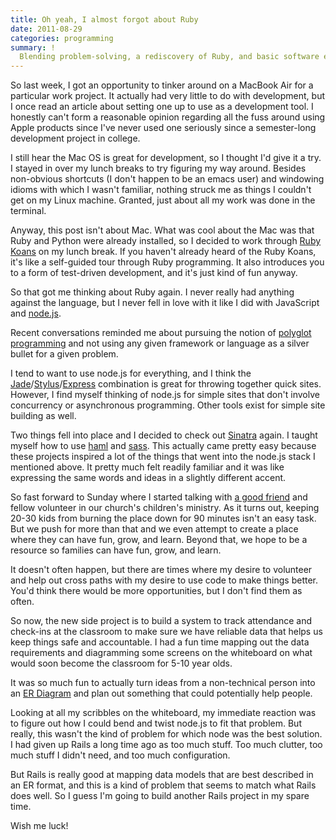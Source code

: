 ```yaml
---
title: Oh yeah, I almost forgot about Ruby
date: 2011-08-29
categories: programming
summary: !
  Blending problem-solving, a rediscovery of Ruby, and basic software engineering to solve problems in childcare.
---
```


So last week, I got an opportunity to tinker around on a MacBook Air for a particular work project. It actually had very little to do with development, but I once read an article about setting one up to use as a development tool. I honestly can't form a reasonable opinion regarding all the fuss around using Apple products since I've never used one seriously since a semester-long development project in college.

I still hear the Mac OS is great for development, so I thought I'd give it a try. I stayed in over my lunch breaks to try figuring my way around. Besides non-obvious shortcuts (I don't happen to be an emacs user) and windowing idioms with which I wasn't familiar, nothing struck me as things I couldn't get on my Linux machine. Granted, just about all my work was done in the terminal.

Anyway, this post isn't about Mac. What was cool about the Mac was that Ruby and Python were already installed, so I decided to work through [Ruby Koans](http://rubykoans.com/) on my lunch break. If you haven't already heard of the Ruby Koans, it's like a self-guided tour through Ruby programming. It also introduces you to a form of test-driven development, and it's just kind of fun anyway.

So that got me thinking about Ruby again. I never really had anything against the language, but I never fell in love with it like I did with JavaScript and [node.js](http://nodejs.org).

Recent conversations reminded me about pursuing the notion of [polyglot programming](http://www.google.com/search?sourceid=chrome&ie=UTF-8&q=define%3A+polyglot) and not using any given framework or language as a silver bullet for a given problem.

I tend to want to use node.js for everything, and I think the [Jade](http://jade-lang.com/)/[Stylus](http://learnboost.github.com/stylus/)/[Express](http://expressjs.com/) combination is great for throwing together quick sites. However, I find myself thinking of node.js for simple sites that don't involve concurrency or asynchronous programming. Other tools exist for simple site building as well.

Two things fell into place and I decided to check out [Sinatra](http://www.sinatrarb.com/) again. I taught myself how to use [haml](http://haml-lang.com/) and [sass](http://sass-lang.com/). This actually came pretty easy because these projects inspired a lot of the things that went into the node.js stack I mentioned above. It pretty much felt readily familiar and it was like expressing the same words and ideas in a slightly different accent.

So fast forward to Sunday where I started talking with [a good friend](http://jashurst.com/) and fellow volunteer in our church's children's ministry. As it turns out, keeping 20-30 kids from burning the place down for 90 minutes isn't an easy task. But we push for more than that and we even attempt to create a place where they can have fun, grow, and learn. Beyond that, we hope to be a resource so families can have fun, grow, and learn.

It doesn't often happen, but there are times where my desire to volunteer and help out cross paths with my desire to use code to make things better. You'd think there would be more opportunities, but I don't find them as often.

So now, the new side project is to build a system to track attendance and check-ins at the classroom to make sure we have reliable data that helps us keep things safe and accountable. I had a fun time mapping out the data requirements and diagramming some screens on the whiteboard on what would soon become the classroom for 5-10 year olds.

It was so much fun to actually turn ideas from a non-technical person into an [ER Diagram](http://en.wikipedia.org/wiki/Entity-relationship_model) and plan out something that could potentially help people.

Looking at all my scribbles on the whiteboard, my immediate reaction was to figure out how I could bend and twist node.js to fit that problem. But really, this wasn't the kind of problem for which node was the best solution. I had given up Rails a long time ago as too much stuff. Too much clutter, too much stuff I didn't need, and too much configuration.

But Rails is really good at mapping data models that are best described in an ER format, and this is a kind of problem that seems to match what Rails does well. So I guess I'm going to build another Rails project in my spare time.

Wish me luck!

